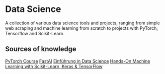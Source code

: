 # Data Science

A collection of various data science tools and projects, ranging from simple web scraping and machine learning from scratch to projects with PyTorch, Tensorflow and Scikit-Learn.

## Sources of knowledge

[PyTorch Course](https://www.learnpytorch.io/)
[FastAI](https://docs.fast.ai/)
[Einführung in Data Science](https://www.oreilly.com/library/view/einfuhrung-in-data/9781098123734/)
[Hands-On Machine Learning with Scikit-Learn, Keras & TensorFlow](https://www.oreilly.com/library/view/hands-on-machine-learning/9781492032632/)
